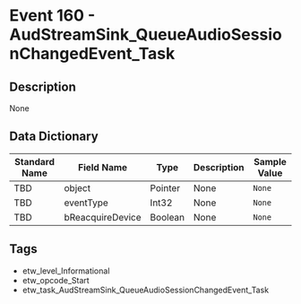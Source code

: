 # Event 160 - AudStreamSink_QueueAudioSessionChangedEvent_Task

## Description
None

## Data Dictionary
|Standard Name|Field Name|Type|Description|Sample Value|
|---|---|---|---|---|
|TBD|object|Pointer|None|`None`|
|TBD|eventType|Int32|None|`None`|
|TBD|bReacquireDevice|Boolean|None|`None`|

## Tags
* etw_level_Informational
* etw_opcode_Start
* etw_task_AudStreamSink_QueueAudioSessionChangedEvent_Task